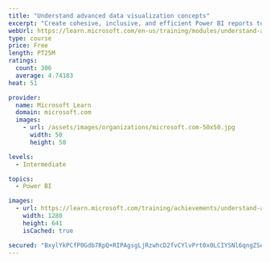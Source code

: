```yaml
---
title: "Understand advanced data visualization concepts"
excerpt: "Create cohesive, inclusive, and efficient Power BI reports to effectively communicate results."
webUrl: https://learn.microsoft.com/en-us/training/modules/understand-advanced-data-visualization-concepts/
type: course
price: Free
length: PT25M
ratings:
  count: 306
  average: 4.74183
heat: 51

provider:
  name: Microsoft Learn
  domain: microsoft.com
  images:
    - url: /assets/images/organizations/microsoft.com-50x50.jpg
      width: 50
      height: 50

levels:
  - Intermediate

topics:
  - Power BI

images:
  - url: https://learn.microsoft.com/training/achievements/understand-advanced-data-visualization-concepts-social.png
    width: 1280
    height: 641
    isCached: true

secured: "BxylYkPCfP0Gdb7RpQ+RIPAgsgLjRzwhcD2fvCYlvPrt0x0LCIYSNl6qngZSof07PwMRPoqg5ldCs7hghJ52318EMPzQqs3bWiLBeAdtVNmlHird4mRqqiXCr4EpBqcqY89mQFQKUd+urqSICIlbA3TsAYM7FMnijRyq5HESg4AUeBqrOrPr1pTZ7UE2QFRqzVPrp24rFI0SOveClxSic4Q4qbvKBO0ai1OkmquVwUPdKzbECxpS2Nugjxp5v5AKg3Bhi+U2Z5dLihrN31NcLHGEEOgjpRh+VC+a0Ol6VBMxnWS1RhXfz3YH454UWMaObcZ1GvyH6dJsBcaNdh/PRXPHm/gmfGbGW1r1o64JJDacj/nrEKXW3Sd22z8VRLWJnODbvYzEm1AfJgk9aDcCl632SBy1zCsjyWi4Aug+xZs=;t+ccBmbMbN8z9SEs8AQAuA=="
---
```


